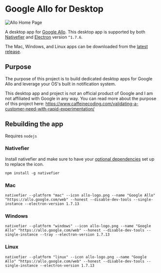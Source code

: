 # Google Allo for Desktop

![Allo Home Page](http://i.imgur.com/5g1VU3S.png)

A desktop app for [Google Allo](https://www.allofordesktop.com/). This desktop app is supported by both [Nativefier](https://github.com/jiahaog/nativefier) and [Electron](https://github.com/electron/electron) version `^1.7.6`.

The Mac, Windows, and Linux apps can be downloaded from the [latest release](https://github.com/kelyvin/Google-Allo-Desktop-App/releases).

## Purpose
The purpose of this project is to build dedicated desktop apps for Google Allo and leverage your OS's built in notification system.

This desktop app and project is not an official product of Google and I am not affiliated with Google in any way. You can read more about the purpose of this project here:
https://www.caffeinecoding.com/validating-a-customer-need-with-rapid-experimentation/

## Rebuilding the app
Requires `nodejs`

### Nativefier
Install nativefier and make sure to have your [optional dependencies](https://github.com/jiahaog/nativefier#optional-dependencies) set up to replace the icon.
```
npm install -g nativefier
```

### Mac
```
nativefier --platform "mac" --icon allo-logo.png --name "Google Allo" "https://allo.google.com/web" --honest --disable-dev-tools --single-instance --electron-version 1.7.13
```

### Windows
```
nativefier --platform "windows" --icon allo-logo.png --name "Google Allo" "https://allo.google.com/web" --honest --disable-dev-tools --single-instance --tray --electron-version 1.7.13
```

### Linux
```
nativefier --platform "linux" --icon allo-logo.png --name "Google Allo" "https://allo.google.com/web" --honest --disable-dev-tools --single-instance --electron-version 1.7.13
```
